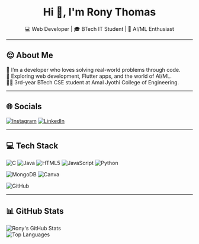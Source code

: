 <h1 align="center">Hi 👋, I'm Rony Thomas</h1>
<p align="center">💻 Web Developer | 🎓 BTech IT Student | 🤖 AI/ML Enthusiast</p>

---

## 😌 About Me

🚀 I’m a developer who loves solving real-world problems through code.   
🌱 Exploring web development, Flutter apps, and the world of AI/ML.  
👨‍🎓 3rd-year BTech CSE student at Amal Jyothi College of Engineering.

---

## 🌐 Socials

[![Instagram](https://img.shields.io/badge/Instagram-E4405F?style=for-the-badge&logo=instagram&logoColor=white)](https://instagram.com/__.ro_ny.__)
[![LinkedIn](https://img.shields.io/badge/LinkedIn-0077B5?style=for-the-badge&logo=linkedin&logoColor=white)](https://linkedin.com/in/rony-thomas777)


---

## 💻 Tech Stack

![C](https://img.shields.io/badge/C-00599C?style=for-the-badge&logo=c&logoColor=white)
![Java](https://img.shields.io/badge/Java-ED8B00?style=for-the-badge&logo=java&logoColor=white)
![HTML5](https://img.shields.io/badge/HTML5-E34F26?style=for-the-badge&logo=html5&logoColor=white)
![JavaScript](https://img.shields.io/badge/JavaScript-F7DF1E?style=for-the-badge&logo=javascript&logoColor=black)
![Python](https://img.shields.io/badge/Python-3776AB?style=for-the-badge&logo=python&logoColor=white)

![MongoDB](https://img.shields.io/badge/MongoDB-4EA94B?style=for-the-badge&logo=mongodb&logoColor=white)
![Canva](https://img.shields.io/badge/Canva-00C4CC?style=for-the-badge&logo=canva&logoColor=white)

![GitHub](https://img.shields.io/badge/GitHub-000?style=for-the-badge&logo=github&logoColor=white)

---

## 📊 GitHub Stats

![Rony's GitHub Stats](https://github-readme-stats.vercel.app/api?username=Codewith-Rony&show_icons=true&theme=tokyonight)  
![Top Languages](https://github-readme-stats.vercel.app/api/top-langs/?username=Codewith-Rony&layout=compact&theme=tokyonight)
